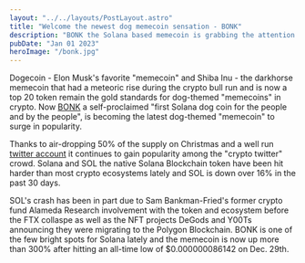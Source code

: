 ```yaml
---
layout: "../../layouts/PostLayout.astro"
title: "Welcome the newest dog memecoin sensation - BONK"
description: "BONK the Solana based memecoin is grabbing the attention of crypto twitter degens and it's popularity has surged"
pubDate: "Jan 01 2023"
heroImage: "/bonk.jpg"
---
```


Dogecoin - Elon Musk's favorite "memecoin" and Shiba Inu - the darkhorse memecoin that had a meteoric rise during the crypto bull run and is now a top 20 token remain the gold standards for dog-themed "memecoins" in crypto. Now [BONK](https://www.coingecko.com/en/coins/bonk) a self-proclaimed "first Solana dog coin for the people and by the people", is becoming the latest dog-themed "memecoin" to surge in popularity. 

Thanks to air-dropping 50% of the supply on Christmas and a well run [twitter account](https://twitter.com/bonk_inu) it continues to gain popularity among the "crypto twitter" crowd. Solana and SOL the native Solana Blockchain token have been hit harder than most crypto ecosystems lately and SOL is down over 16% in the past 30 days. 

SOL's crash has been in part due to Sam Bankman-Fried's former crypto fund Alameda Research involvement with the token and ecosystem before the FTX collaspe as well as the NFT projects DeGods and Y00Ts announcing they were migrating to the Polygon Blockchain.
BONK is one of the few bright spots for Solana lately and the memecoin is now up more than 300% after hitting an all-time low of $0.000000086142 on Dec. 29th. 
